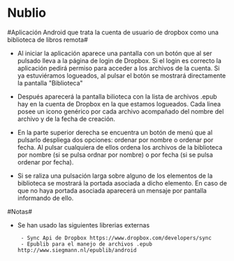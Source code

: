 Nublio
======

#Aplicación Android que trata la cuenta de usuario de dropbox como una biblioteca de libros remota#


- Al iniciar la aplicación aparece una pantalla con un botón que al ser pulsado lleva a la página de login de Dropbox. Si el login es correcto la aplicación pedirá permiso para acceder a los archivos de la cuenta. Si ya estuviéramos logueados, al pulsar el botón se mostrará directamente la pantalla "Biblioteca"

- Después aparecerá la pantalla bilioteca con la lista de archivos .epub hay en la cuenta de Dropbox en la que estamos logueados. Cada linea posee un icono genérico por cada archivo acompañado del nombre del archivo y de la fecha de creación. 

- En la parte superior derecha se encuentra un botón de menú que al pulsarlo despliega dos opciones: ordenar por nombre o ordenar por fecha. Al pulsar cualquiera de ellos ordena los archivos de la biblioteca por nombre (si se pulsa ordnar por nombre) o por fecha (si se pulsa ordenar por fecha).

- Si se raliza una pulsación larga sobre alguno de los elementos de la biblioteca se mostrará la portada asociada a dicho elemento. En caso de que no haya portada asociada aparecerá un mensaje por pantalla informando de ello.


#Notas#

- Se han usado las siguientes librerias externas 

       - Sync Api de Dropbox https://www.dropbox.com/developers/sync
       - Epublib para el manejo de archivos .epub http://www.siegmann.nl/epublib/android
